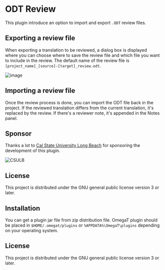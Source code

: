 # ODT Review

This plugin introduce an option to import and export `.ODT` review files. 

## Exporting a review file

When exporting a translation to be reviewed, a dialog box is displayed where you can choose where to save the review file and which file you want to include in the review. The default name of the review file is `[project_name]_[source]-[target]_review.odt`.

![image](https://github.com/briacp/plugin-odt-review/assets/4170697/9d93af3a-eede-4e7b-9620-65563b63c37e)

## Importing a review file

Once the review process is done, you can import the ODT file back in the project. If the reviewed translation differs from the current translation, it's replaced by the review. If there's a reviewer note, it's appended in the Notes panel.

## Sponsor

Thanks a lot to [Cal State University Long Beach](https://www.csulb.edu/) for sponsoring the development of this plugin.

![CSULB](https://www.csulb.edu/themes/custom/csulb/images/lb.svg)

## License

This project is distributed under the GNU general public license version 3 or later.

## Installation

You can get a plugin jar file from zip distribution file.
OmegaT plugin should be placed in `$HOME/.omegat/plugins` or `%APPDATA%\OmegaT\plugins`
depending on your operating system.

## License

This project is distributed under the GNU general public license version 3 or later.
